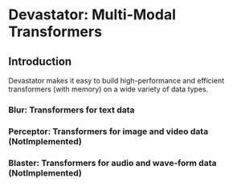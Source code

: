 # Devastator: Multi-Modal Transformers

## Introduction

Devastator makes it easy to build high-performance and efficient transformers (with memory) on a wide variety of
data types.

### Blur: Transformers for text data

### Perceptor: Transformers for image and video data (NotImplemented)

### Blaster: Transformers for audio and wave-form data (NotImplemented)
 
